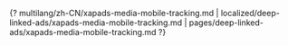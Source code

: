 {? multilang/zh-CN/xapads-media-mobile-tracking.md | localized/deep-linked-ads/xapads-media-mobile-tracking.md | pages/deep-linked-ads/xapads-media-mobile-tracking.md ?}
